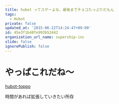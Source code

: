 ```yaml
---
title: hubot ってスゲーよな、最後までチョコたっぷりだもん
tags:
  - Hubot
private: false
updated_at: '2015-06-22T14:24:47+09:00'
id: 45e3f1b48fe993b52442
organization_url_name: supership-inc
slide: false
ignorePublish: false
---
```

# やっぱこれだね～

[hubot-toppo](https://www.npmjs.com/package/hubot-toppo)

時間があれば拡張していきたい所存
